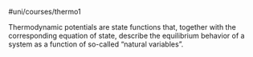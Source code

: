 #uni/courses/thermo1 

Thermodynamic potentials are state functions that, together with the corresponding equation of state, describe the equilibrium behavior of a system as a function of so-called “natural variables”.